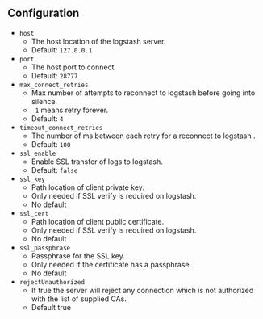 ## Configuration

* `host`
  * The host location of the logstash server.
  * Default: `127.0.0.1`
* `port`
  * The host port to connect.
  * Default: `28777`
* `max_connect_retries`
  * Max number of attempts to reconnect to logstash before going into silence.
  * `-1` means retry forever.
  * Default: `4`
* `timeout_connect_retries`
  * The number of ms between each retry for a reconnect to logstash .
  * Default: `100`
* `ssl_enable`
  * Enable SSL transfer of logs to logstash.
  * Default: `false`
* `ssl_key`
  * Path location of client private key.
  * Only needed if SSL verify is required on logstash.
  * No default
* `ssl_cert`
  * Path location of client public certificate.
  * Only needed if SSL verify is required on logstash.
  * No default
* `ssl_passphrase`
  * Passphrase for the SSL key.
  * Only needed if the certificate has a passphrase.
  * No default
* `rejectUnauthorized`
  * If true the server will reject any connection which is not authorized with the list of supplied CAs.
  * Default true

